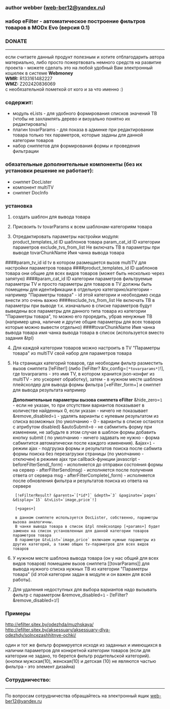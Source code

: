 ### author webber (web-ber12@yandex.ru)

### набор eFilter - автоматическое построение фильтров товаров в MODx Evo (версия 0.1)

### DONATE
---------
если считаете данный продукт полезным и хотите отблагодарить автора материально,
либо просто пожертвовать немного средств на развитие проекта - 
можете сделать это на любой удобный Вам электронный кошелек в системе <strong>Webmoney</strong><br>
<strong>WMR:</strong> R133161482227<br>
<strong>WMZ:</strong> Z202420836069<br>
с необязательной пометкой от кого и за что именно :)


### содержит:
- модуль eLists - для удобного формирования списков значений ТВ (чтобы не захламлять дерево и визуально понятно их редактировать)
- плагин tovarParams - для показа в админке при редактировании товара только тех параметров, которые заданы для данной категории товаров
- набор сниппетов для формирования формы и проведения фильтрации

### обязательные дополнительные компоненты (без их установки решение не работает):
- сниппет DocLister
- компонент multiTV
- сниппет DocInfo

### установка

1. создать шаблон для вывода товара
2. Присвоить tv tovarParams к всем шаблонам-категориям товара


3. Отредактировать параметры настройки модуля:
    product_templates_id ID шаблонов товара 
    param_cat_id ID категории параметров 
    exclude_tvs_from_list Не включать ТВ в параметры при выводе 
    tovarChunkName Имя чанка вывода товара


####param_tv_id 
id tv в котором размещается вызов multiTV для настройки параметров товара 
####product_templates_id ID шаблонов товара
они общие для всех видов товаров (может быть несколько через запятую)
####param_cat_id ID категории параметров
фильтруемые параметры TV и просто параметры для товаров в TV должны быть помещены для идентификации в отдельную категорию/категории - например "Параметры товара" - id этой категории и необходимо сюда внести это очень важно
####exclude_tvs_from_list Не включать ТВ в параметры при выводе
т.к. изначально в списке параметров будут выведены все параметры для данного типа товара из категории "Параметры товара", то можно его проредить, убрав ненужные ТВ (например цена, наличие и другие общие параметры для всех товаров которые можно вывести отдельно) 
####tovarChunkName Имя чанка вывода товара
имя чанка вывода товара в список (используется вместо задания &tpl) 


4. Для каждой категории товаров можно настроить в TV "Параметры товара" из multiTV свой набор для параметров товара
5. На страницах категорий товаров, где необходим фильтр разместить вызов сниппета [!eFilter!] (либо [!eFilter? &tv_config=`[*tovarparams*]`!], где tovarparams - это имя TV, в котором хранится json-конфиг из multiTV - это ускоряет обработку), затем - в нужном месте шаблона плейсхолдер для вывода формы фильтра [+eFilter_form+] и сниппет для вывода результата 
например

    <b>Дополнительные параметры вызова сниппета eFilter</b>
	&hide_zero=`1` - если не указан, то при отсутствии вариантов показывает в количестве найденных 0, если указан - ничего не показывает
    &remove_disabled=`1` - удалять варианты с нулевым результатом из списка возможных (по умолчанию - 0 - варианты в списке остаются с атрибутом disabled)
	&autoSubmit=`0` - не сабмитить форму при изменении, не забудьте в этом случае в шаблон формы добавить кнопку submit ( по умолчанию - ничего задавать не нужно - форма сабмитится автоматически после каждого изменения). 
    &ajax=`1` - режим ajax - подгрузка формы и результатов поиска после сабмита формы поиска без перезагрузки страницы (по умолчанию - отключен)
	в режиме ajax три callback-функции javascript
		- beforeFilterSend(_form) - исполняется до отправки состояния формы на сервер
		- afterFilterSend(msg) - исполняется после получения ответа от сервера msg
		- afterFilterComplete(_form) - исполняется после обновления фильтра и результатов поиска из ответа на сервере

        [!eFilterResult? &parents=`[*id*]` &depth=`3` &paginate=`pages` &display=`15` &tvList=`image,price`!]

        [+pages+]

        в данном сниппете используется DocLister, собственно, параметры вызова аналогичны.
        В чанке вывода товара в список &tpl плейсхолдер [+params+] будет заменен на список установленных для данной категории товаров параметров товара
        В параметре &tvList=`image,price` включаем нужные параметры из других категорий, а также общих tv-параметров для всех видов товаров
6. У нужном месте шаблона вывода товара (он у нас общий для всех видов товаров) помещаем вызов сниппета [[tovarParams]] для вывода нужного списка нужных ТВ из категории "Параметры товара" (id этой категории задан в модуле и он важен для всей работы).
7. Для удаления недоступных для выбора вариантов надо вызывать фильтр с параметром &remove_disabled=`1` - [!eFilter? &remove_disabled=`1`!]

### Примеры
http://efilter.sitex.by/odezhda/muzhskaya/
http://efilter.sitex.by/aksessuary/aksessuary-dlya-odezhdy/solncezashhitnye-ochki/

один и тот же фильтр формируется исходя из заданных и имеющихся в наличии параметров для конкретной категории товаров (если для категории не задано, то берется фильтр родительской категорий).
(кнопки мужская(10), женская(10) и детская (10) не являются частью фильтра - это элемент дизайна)


### Сотрудничество:
---------
По вопросам сотрудничества обращайтесь на электронный ящик web-ber12@yandex.ru
